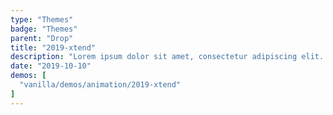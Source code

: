 ```yaml
---
type: "Themes"
badge: "Themes"
parent: "Drop"
title: "2019-xtend"
description: "Lorem ipsum dolor sit amet, consectetur adipiscing elit. Nunc tempus laoreet leo sit amet iaculis."
date: "2019-10-10"
demos: [
  "vanilla/demos/animation/2019-xtend"
]
---
```

